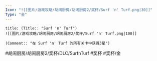 ```yaml
---
Icon: "![[图片/游戏攻略/胡闹厨房/胡闹厨房2/奖杯/Surf 'n' Turf.png|30]]"
Type: "金"
---
```

```ad-common-gold-trophy
title: (Title:: "Surf 'n' Turf")
![[图片/游戏攻略/胡闹厨房/胡闹厨房2/奖杯/Surf 'n' Turf.png|100]]

(Comment:: "在 Surf 'n' Turf 的所有关卡中获得3星")
```

#胡闹厨房/胡闹厨房2/奖杯/DLC/SurfnTurf #奖杯 #奖杯/金
